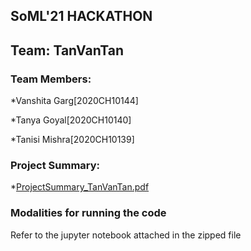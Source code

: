 ## SoML'21 HACKATHON
## Team: TanVanTan
### Team Members:
*Vanshita Garg[2020CH10144]

*Tanya Goyal[2020CH10140]

*Tanisi Mishra[2020CH10139]

### Project Summary:
*[ProjectSummary_TanVanTan.pdf](https://github.com/tanyagoyal07/TanVanTan/files/6758079/ProjectSummary_TanVanTan.pdf)

### Modalities for running the code

Refer to the jupyter notebook attached in the zipped file



